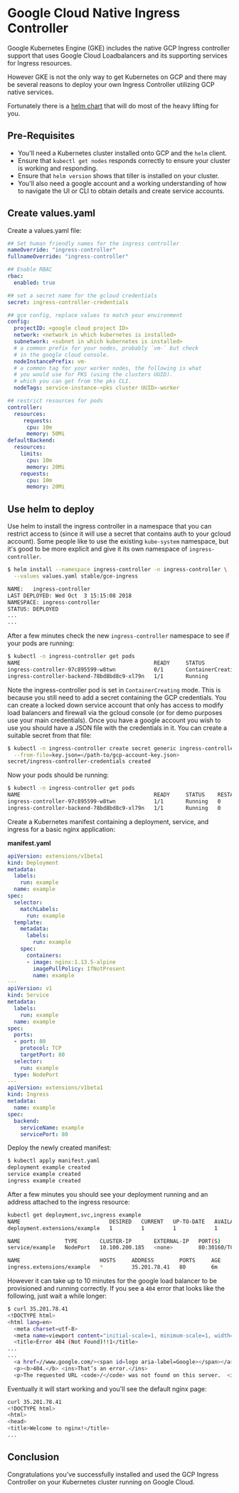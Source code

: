 # Google Cloud Native Ingress Controller

Google Kubernetes Engine (GKE) includes the native GCP Ingress controller support that uses Google Cloud Loadbalancers and its supporting services for Ingress resources.

However GKE is not the only way to get Kubernetes on GCP and there may be several reasons to deploy your own Ingress Controller utilizing GCP native services.

Fortunately there is a [helm chart](https://github.com/helm/charts/tree/master/stable/gce-ingress) that will do most of the heavy lifting for you.

## Pre-Requisites

* You'll need a Kubernetes cluster installed onto GCP and the `helm` client.
* Ensure that `kubectl get nodes` responds correctly to ensure your cluster is working and responding.
* Ensure that `helm version` shows that tiller is installed on your cluster.
* You'll also need a google account and a working understanding of how to navigate the UI or CLI to obtain details and create service accounts.

## Create values.yaml

Create a values.yaml file:

```yaml
## Set human friendly names for the ingress controller
nameOverride: "ingress-controller"
fullnameOverride: "ingress-controller"

## Enable RBAC
rbac:
  enabled: true

## set a secret name for the gcloud credentials
secret: ingress-controller-credentials

## gce config, replace values to match your environment
config:
  projectID: <google cloud project ID>
  network: <network in which kubernetes is installed>
  subnetwork: <subnet in which kubernetes is installed>
  # a common prefix for your nodes, probably `vm-` but check
  # in the google cloud console.
  nodeInstancePrefix: vm-
  # a common tag for your worker nodes, the following is what
  # you would use for PKS (using the clusters UUID).
  # which you can get from the pks CLI.
  nodeTags: service-instance-<pks cluster UUID>-worker

## restrict resources for pods
controller:
  resources:
     requests:
      cpu: 10m
      memory: 50Mi
defaultBackend:
  resources:
    limits:
      cpu: 10m
      memory: 20Mi
    requests:
      cpu: 10m
      memory: 20Mi
```

## Use helm to deploy

Use helm to install the ingress controller in a namespace that you can restrict access to (since it will use a secret that contains auth to your gcloud account). Some people like to use the existing `kube-system` namespace, but it's good to be more explicit and give it its own namespace of `ingress-controller`.

```bash
$ helm install --namespace ingress-controller -n ingress-controller \
  --values values.yaml stable/gce-ingress

NAME:   ingress-controller
LAST DEPLOYED: Wed Oct  3 15:15:08 2018
NAMESPACE: ingress-controller
STATUS: DEPLOYED
...
...
```

After a few minutes check the new `ingress-controller` namespace to see if your pods are running:

```bash
$ kubectl -n ingress-controller get pods
NAME                                          READY     STATUS              RESTARTS   AGE
ingress-controller-97c895599-w8twn            0/1       ContainerCreating   0          2m
ingress-controller-backend-78bd8bd8c9-xl79n   1/1       Running             0          2m
```

Note the ingress-controller pod is set in `ContainerCreating` mode.  This is because you still need to add a secret containing the GCP credentials. You can create a locked down service account that only has access to modify load balancers and firewall via the gcloud console (or for demo purposes use your main credentials). Once you have a google account you wish to use you should have a JSON file with the credentials in it.  You can create a suitable secret from that file:

```bash
$ kubectl -n ingress-controller create secret generic ingress-controller-credentials \
  --from-file=key.json=</path-to/gcp-account-key.json>
secret/ingress-controller-credentials created
```

Now your pods should be running:

```bash
$ kubectl -n ingress-controller get pods
NAME                                          READY     STATUS    RESTARTS   AGE
ingress-controller-97c895599-w8twn            1/1       Running   0          11m
ingress-controller-backend-78bd8bd8c9-xl79n   1/1       Running   0          11m
```

Create a Kubernetes manifest containing a deployment, service, and ingress for a basic nginx application:

__manifest.yaml__
```yaml
apiVersion: extensions/v1beta1
kind: Deployment
metadata:
  labels:
    run: example
  name: example
spec:
  selector:
    matchLabels:
      run: example
  template:
    metadata:
      labels:
        run: example
    spec:
      containers:
      - image: nginx:1.13.5-alpine
        imagePullPolicy: IfNotPresent
        name: example
---
apiVersion: v1
kind: Service
metadata:
  labels:
    run: example
  name: example
spec:
  ports:
  - port: 80
    protocol: TCP
    targetPort: 80
  selector:
    run: example
  type: NodePort
---
apiVersion: extensions/v1beta1
kind: Ingress
metadata:
  name: example
spec:
  backend:
    serviceName: example
    servicePort: 80
```

Deploy the newly created manifest:

```bash
$ kubectl apply manifest.yaml
deployment example created
service example created
ingress example created
```

After a few minutes you should see your deployment running and an address attached to the ingress resource:

```bash
kubectl get deployment,svc,ingress example
NAME                            DESIRED   CURRENT   UP-TO-DATE   AVAILABLE   AGE
deployment.extensions/example   1         1         1            1           6m

NAME              TYPE       CLUSTER-IP       EXTERNAL-IP   PORT(S)        AGE
service/example   NodePort   10.100.200.185   <none>        80:30160/TCP   6m

NAME                         HOSTS     ADDRESS        PORTS     AGE
ingress.extensions/example   *         35.201.78.41   80        6m
```

However it can take up to 10 minutes for the google load balancer to be provisioned and running correctly. If you see a `404` error that looks like the following, just wait a while longer:

```bash
$ curl 35.201.78.41
<!DOCTYPE html>
<html lang=en>
  <meta charset=utf-8>
  <meta name=viewport content="initial-scale=1, minimum-scale=1, width=device-width">
  <title>Error 404 (Not Found)!!1</title>
...
...
  <a href=//www.google.com/><span id=logo aria-label=Google></span></a>
  <p><b>404.</b> <ins>That’s an error.</ins>
  <p>The requested URL <code>/</code> was not found on this server.  <ins>That’s all we know.</ins>
```

Eventually it will start working and you'll see the default nginx page:

```bash
curl 35.201.78.41
<!DOCTYPE html>
<html>
<head>
<title>Welcome to nginx!</title>
...
```

## Conclusion

Congratulations you've successfully installed and used the GCP Ingress Controller on your Kubernetes cluster running on Google Cloud.
